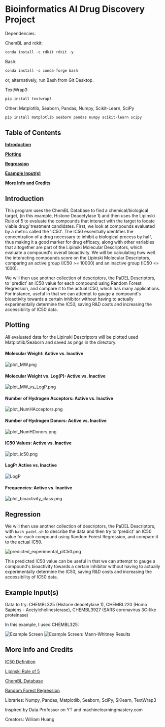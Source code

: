 <h1>Bioinformatics AI Drug Discovery Project</h1>


Dependencies: 


ChemBL and rdkit: 


```python 
conda install -c rdkit rdkit -y
``` 


Bash:


```python 
conda install -c conda-forge bash
``` 

or, alternatively, run Bash from Git Desktop.


TextWrap3: 

```python 
pip install textwrap3
``` 


Other: Matplotlib, Seaborn, Pandas, Numpy, Scikit-Learn, SciPy
```python 
pip install matplotlib seaborn pandas numpy scikit-learn scipy
``` 
<h2>Table of Contents</h2>


  **[Introduction](https://github.com/williamhuang3/bioinformatics-drug-project/#Introduction)**
  
  
  **[Plotting](https://github.com/williamhuang3/bioinformatics-drug-project/#Plotting)**
  
  
  **[Regression](https://github.com/williamhuang3/bioinformatics-drug-project/#Regression)**
  
  
  **[Example Input(s)](https://github.com/williamhuang3/bioinformatics-drug-project/#Example-Inputs)**
  
  
  **[More Info and Credits](https://github.com/williamhuang3/bioinformatics-drug-project/#More-Info-And-Credits)**
<h2>Introduction</h2>


  This program uses the ChemBL Database to find a chemical/biological target, 
  (in this example, Histone Deacetylase 1) and then uses the Lipinski Rule of 5 
  to evaluate the compounds that interact with the target to locate viable drug/
  treatment candidates. First, we look at compounds evaluated by a metric called the 'IC50'.
  The IC50 essentially identifies the concentration of a drug necessary
  to inhibit a biological process by half, thus making it a good marker
  for drug efficacy, along with other variables that altogether are part
  of the Lipinski Molecular Descriptors, which evaluate a compound's
  overall bioactivity. We will be calculating how well the interacting
  compounds score on the Lipinski Molecular Descriptors, comparing an
  active group (IC50 >= 10000) and an inactive group (IC50 <= 1000).
  
  
  We will then use another collection of descriptors, the PaDEL
  Descriptors, to 'predict' an IC50 value for each compound using Random Forest Regression, and compare it
  to the actual IC50, which has many applications. For instance, useful in that we can attempt to
  gauge a compound's bioactivity towards a certain inhibitor without
  having to actually experimentally determine the IC50, saving R&D costs and
  increasing the accessibility of IC50 data.
  
  
<h2>Plotting</h2>     


  All evaluated data for the Lipinski Descriptors will be plotted used Matplotlib/Seaborn and saved as pngs in the
  directory.
  
  <h4>Molecular Weight: Active vs. Inactive</h4>
  
  
  ![plot_MW.png](https://github.com/williamhuang3/bioinformatics-drug-project/blob/main/assets/plot_MW.png)
  <h4>Molecular Weight vs. Log(P): Active vs. Inactive</h4>
  
  
  ![plot_MW_vs_LogP.png](https://github.com/williamhuang3/bioinformatics-drug-project/blob/main/assets/plot_MW_vs_LogP.png)
  <h4>Number of Hydrogen Acceptors: Active vs. Inactive</h4>
  
  
  ![plot_NumHAcceptors.png](https://github.com/williamhuang3/bioinformatics-drug-project/blob/main/assets/plot_NumHAcceptors.png)
   <h4>Number of Hydrogen Donors: Active vs. Inactive</h4>
   
   
  ![plot_NumHDonors.png](https://github.com/williamhuang3/bioinformatics-drug-project/blob/main/assets/plot_NumHDonors.png) 
  <h4>IC50 Values: Active vs. Inactive</h4>
  
  
  ![plot_ic50.png](https://github.com/williamhuang3/bioinformatics-drug-project/blob/main/assets/plot_ic50.png)
  <h4>LogP: Active vs. Inactive</h4>
  
  
  ![LogP](https://github.com/williamhuang3/bioinformatics-drug-project/blob/main/assets/plot_LogP.png)
  <h4>Frequencies: Active vs. Inactive</h4>
  
  
  ![plot_bioactivity_class.png](https://github.com/williamhuang3/bioinformatics-drug-project/blob/main/assets/plot_bioactivity_class.png)


<h2>Regression</h2>


  We will then use another collection of descriptors, the PaDEL
  Descriptors, with `bash padel.sh` to describe the data and then try to 'predict' an IC50
  value for each compound using Random Forest Regression, and compare it
  to the actual IC50.

  ![predicted_experimental_pIC50.png](https://github.com/williamhuang3/bioinformatics-drug-project/blob/main/assets/predicted_experimental_pIC50.png)
    
  This predicted IC50 value can be useful in that we can attempt to
  gauge a compound's bioactivity towards a certain inhibitor without
  having to actually experimentally determine the IC50, saving R&D costs and
  increasing the accessibility of IC50 data.
  
  
  
<h2>Example Input(s)</h2>

  Data to try: CHEMBL325 (Histone deacetylase 1), CHEMBL220 (Homo Sapiens - Acetylcholinesterase), 	CHEMBL3927 (SARS coronavirus 3C-like proteinase)
  
  
  In this example, I used CHEMBL325:
  
  
  ![Example Screen](https://github.com/williamhuang3/bioinformatics-drug-project/blob/main/assets/Screenshot%20(24).png)
  ![Example Screen: Mann-Whitney Results](https://github.com/williamhuang3/bioinformatics-drug-project/blob/main/assets/Screenshot%20(26).png)  
  
  
  
<h2>More Info and Credits</h2>

 [IC50 Definition](https://en.wikipedia.org/wiki/IC50)
  
  
 [Lipinski Rule of 5](https://en.wikipedia.org/wiki/Lipinski%27s_rule_of_five#:~:text=Lipinski's%20rule%20states%20that%2C%20in,all%20nitrogen%20or%20oxygen%20atoms)
  
  
 [ChemBL Database](https://www.ebi.ac.uk/chembl/)
  
  
 [Random Forest Regression](https://levelup.gitconnected.com/random-forest-regression-209c0f354c84?gi=302f1da7802c#:~:text=Random%20Forest%20Regression%20is%20a%20supervised%20learning%20algorithm%20that%20uses,prediction%20than%20a%20single%20model.)


 Libraries: Numpy, Pandas, Matplotlib, Seaborn, SciPy, SKlearn, TextWrap3
 
 
 Inspired by Data Professor on YT and machinelearningmastery.com
 
 
 Creators: William Huang
 
 




